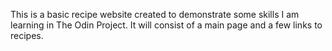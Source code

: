 This is a basic recipe website created to demonstrate some skills I am learning in The Odin Project. It will consist of a main page and a few links to recipes.